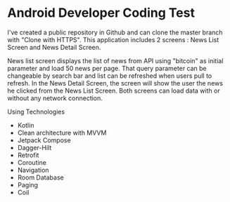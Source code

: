 Android Developer Coding Test 
============================================

I've created a public repository in Github and can clone the master branch with "Clone with HTTPS".
This application includes 2 screens : News List Screen and News Detail Screen.

News list screen displays the list of news from API using "bitcoin" as initial parameter and load 50 news per page.
That query parameter can be changeable by search bar and list can be refreshed when users pull to refresh.
In the News Detail Screen, the screen will show the user the news he clicked from the News List Screen. 
Both screens can load data with or without any network connection.

Using Technologies

- Kotlin
- Clean architecture with MVVM
- Jetpack Compose
- Dagger-Hilt
- Retrofit
- Coroutine
- Navigation
- Room Database
- Paging
- Coil